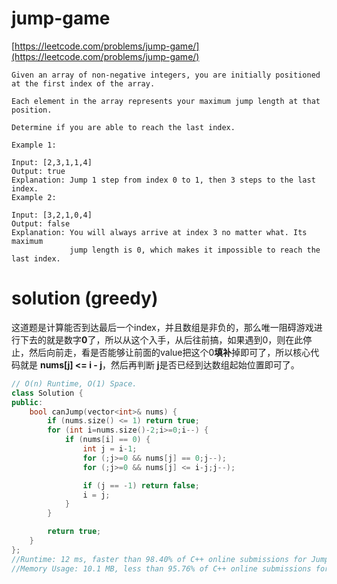# jump-game

[https://leetcode.com/problems/jump-game/](https://leetcode.com/problems/jump-game/)

```
Given an array of non-negative integers, you are initially positioned at the first index of the array.

Each element in the array represents your maximum jump length at that position.

Determine if you are able to reach the last index.

Example 1:

Input: [2,3,1,1,4]
Output: true
Explanation: Jump 1 step from index 0 to 1, then 3 steps to the last index.
Example 2:

Input: [3,2,1,0,4]
Output: false
Explanation: You will always arrive at index 3 no matter what. Its maximum
             jump length is 0, which makes it impossible to reach the last index.
```

# solution (greedy)

这道题是计算能否到达最后一个index，并且数组是非负的，那么唯一阻碍游戏进行下去的就是数字**0**了，所以从这个入手，从后往前搞，如果遇到0，则在此停止，然后向前走，看是否能够让前面的value把这个0**填补**掉即可了，所以核心代码就是 **nums[j] <= i - j**，然后再判断 **j**是否已经到达数组起始位置即可了。

```c++
// O(n) Runtime, O(1) Space.
class Solution {
public:
    bool canJump(vector<int>& nums) {
        if (nums.size() <= 1) return true;
        for (int i=nums.size()-2;i>=0;i--) {
            if (nums[i] == 0) {
                int j = i-1;
                for (;j>=0 && nums[j] == 0;j--);
                for (;j>=0 && nums[j] <= i-j;j--);

                if (j == -1) return false;
                i = j;
            }
        }

        return true;
    }
};
//Runtime: 12 ms, faster than 98.40% of C++ online submissions for Jump Game.
//Memory Usage: 10.1 MB, less than 95.76% of C++ online submissions for Jump Game.
```
